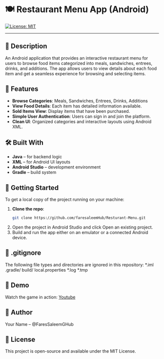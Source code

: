 # 🍽️ Restaurant Menu App (Android)
[![License: MIT](https://img.shields.io/badge/License-MIT-yellow.svg)](LICENSE)

---

## 📄 Description
An Android application that provides an interactive restaurant menu for users to browse food items categorized into meals, sandwiches, entrees, drinks, and additions. The app allows users to view details about each food item and get a seamless experience for browsing and selecting items.

## 🎯 Features
- **Browse Categories**: Meals, Sandwiches, Entrees, Drinks, Additions
- **View Food Details**: Each item has detailed information available.
- **Sold Items View**: Display items that have been purchased.
- **Simple User Authentication**: Users can sign in and join the platform.
- **Clean UI**: Organized categories and interactive layouts using Android XML.

## 🛠️ Built With
- **Java** – for backend logic
- **XML** – for Android UI layouts
- **Android Studio** – development environment
- **Gradle** – build system

## 🚀 Getting Started
To get a local copy of the project running on your machine:
1. **Clone the repo**:
   ```bash
   git clone https://github.com/faresaleemHub/Resturant-Menu.git
2. Open the project in Android Studio and click Open an existing project.
3. Build and run the app either on an emulator or a connected Android device.


## 📂 .gitignore
The following file types and directories are ignored in this repository:
*.iml
.gradle/
build/
local.properties
*.log
*.tmp

## 🎥 Demo
Watch the game in action: [Youtube](https://www.youtube.com/watch?v=EHl8-I7jvrk&ab_channel=FaresT.H.Al-SayedSaleem)
   
## 👤 Author
Your Name – @FaresSaleemGHub

## 📜 License
This project is open-source and available under the MIT License.
